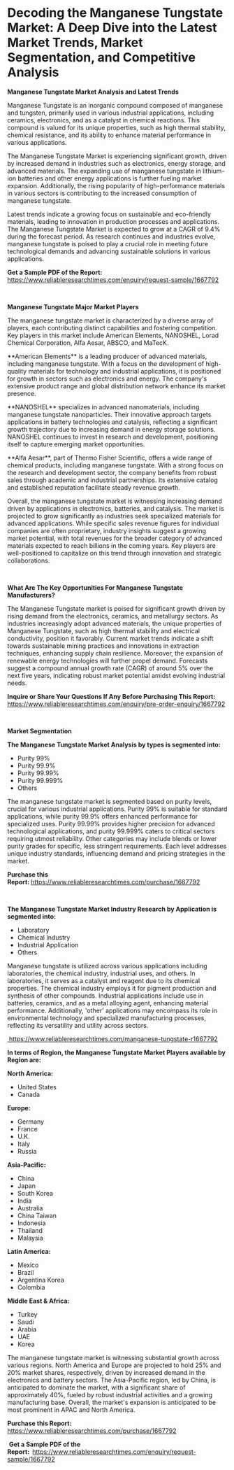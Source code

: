 <p><h1>Decoding the Manganese Tungstate Market: A Deep Dive into the Latest Market Trends, Market Segmentation, and Competitive Analysis</h1></p><p><strong>Manganese Tungstate Market Analysis and Latest Trends</strong></p>
<p><p>Manganese Tungstate is an inorganic compound composed of manganese and tungsten, primarily used in various industrial applications, including ceramics, electronics, and as a catalyst in chemical reactions. This compound is valued for its unique properties, such as high thermal stability, chemical resistance, and its ability to enhance material performance in various applications.</p><p>The Manganese Tungstate Market is experiencing significant growth, driven by increased demand in industries such as electronics, energy storage, and advanced materials. The expanding use of manganese tungstate in lithium-ion batteries and other energy applications is further fueling market expansion. Additionally, the rising popularity of high-performance materials in various sectors is contributing to the increased consumption of manganese tungstate.</p><p>Latest trends indicate a growing focus on sustainable and eco-friendly materials, leading to innovation in production processes and applications. The Manganese Tungstate Market is expected to grow at a CAGR of 9.4% during the forecast period. As research continues and industries evolve, manganese tungstate is poised to play a crucial role in meeting future technological demands and advancing sustainable solutions in various applications.</p></p>
<p><strong>Get a Sample PDF of the Report:&nbsp;</strong> <a href="https://www.reliableresearchtimes.com/enquiry/request-sample/1667792?utm_campaign=2740&utm_medium=2&utm_source=Github&utm_content=ia&utm_term=18042025&utm_id=manganese-tungstate">https://www.reliableresearchtimes.com/enquiry/request-sample/1667792</a></p>
<p>&nbsp;</p>
<p><strong>Manganese Tungstate Major Market Players</strong></p>
<p><p>The manganese tungstate market is characterized by a diverse array of players, each contributing distinct capabilities and fostering competition. Key players in this market include American Elements, NANOSHEL, Lorad Chemical Corporation, Alfa Aesar, ABSCO, and MaTecK.</p><p>**American Elements** is a leading producer of advanced materials, including manganese tungstate. With a focus on the development of high-quality materials for technology and industrial applications, it is positioned for growth in sectors such as electronics and energy. The company's extensive product range and global distribution network enhance its market presence.</p><p>**NANOSHEL** specializes in advanced nanomaterials, including manganese tungstate nanoparticles. Their innovative approach targets applications in battery technologies and catalysis, reflecting a significant growth trajectory due to increasing demand in energy storage solutions. NANOSHEL continues to invest in research and development, positioning itself to capture emerging market opportunities.</p><p>**Alfa Aesar**, part of Thermo Fisher Scientific, offers a wide range of chemical products, including manganese tungstate. With a strong focus on the research and development sector, the company benefits from robust sales through academic and industrial partnerships. Its extensive catalog and established reputation facilitate steady revenue growth.</p><p>Overall, the manganese tungstate market is witnessing increasing demand driven by applications in electronics, batteries, and catalysis. The market is projected to grow significantly as industries seek specialized materials for advanced applications. While specific sales revenue figures for individual companies are often proprietary, industry insights suggest a growing market potential, with total revenues for the broader category of advanced materials expected to reach billions in the coming years. Key players are well-positioned to capitalize on this trend through innovation and strategic collaborations.</p></p>
<p>&nbsp;</p>
<p><strong>What Are The Key Opportunities For Manganese Tungstate Manufacturers?</strong></p>
<p><p>The Manganese Tungstate market is poised for significant growth driven by rising demand from the electronics, ceramics, and metallurgy sectors. As industries increasingly adopt advanced materials, the unique properties of Manganese Tungstate, such as high thermal stability and electrical conductivity, position it favorably. Current market trends indicate a shift towards sustainable mining practices and innovations in extraction techniques, enhancing supply chain resilience. Moreover, the expansion of renewable energy technologies will further propel demand. Forecasts suggest a compound annual growth rate (CAGR) of around 5% over the next five years, indicating robust market potential amidst evolving industrial needs.</p></p>
<p><strong>Inquire or Share Your Questions If Any Before Purchasing This Report:</strong> <a href="https://www.reliableresearchtimes.com/enquiry/pre-order-enquiry/1667792?utm_campaign=2740&utm_medium=2&utm_source=Github&utm_content=ia&utm_term=18042025&utm_id=manganese-tungstate">https://www.reliableresearchtimes.com/enquiry/pre-order-enquiry/1667792</a></p>
<p>&nbsp;</p>
<p><strong>Market Segmentation</strong></p>
<p><strong>The Manganese Tungstate Market Analysis by types is segmented into:</strong></p>
<p><ul><li>Purity 99%</li><li>Purity 99.9%</li><li>Purity 99.99%</li><li>Purity 99.999%</li><li>Others</li></ul></p>
<p><p>The manganese tungstate market is segmented based on purity levels, crucial for various industrial applications. Purity 99% is suitable for standard applications, while purity 99.9% offers enhanced performance for specialized uses. Purity 99.99% provides higher precision for advanced technological applications, and purity 99.999% caters to critical sectors requiring utmost reliability. Other categories may include blends or lower purity grades for specific, less stringent requirements. Each level addresses unique industry standards, influencing demand and pricing strategies in the market.</p></p>
<p><strong>Purchase this Report:&nbsp;</strong><a href="https://www.reliableresearchtimes.com/purchase/1667792?utm_campaign=2740&utm_medium=2&utm_source=Github&utm_content=ia&utm_term=18042025&utm_id=manganese-tungstate">https://www.reliableresearchtimes.com/purchase/1667792</a></p>
<p>&nbsp;</p>
<p><strong>The Manganese Tungstate Market Industry Research by Application is segmented into:</strong></p>
<p><ul><li>Laboratory</li><li>Chemical Industry</li><li>Industrial Application</li><li>Others</li></ul></p>
<p><p>Manganese tungstate is utilized across various applications including laboratories, the chemical industry, industrial uses, and others. In laboratories, it serves as a catalyst and reagent due to its chemical properties. The chemical industry employs it for pigment production and synthesis of other compounds. Industrial applications include use in batteries, ceramics, and as a metal alloying agent, enhancing material performance. Additionally, 'other' applications may encompass its role in environmental technology and specialized manufacturing processes, reflecting its versatility and utility across sectors.</p></p>
<p><a href="https://www.reliableresearchtimes.com/manganese-tungstate-r1667792?utm_campaign=2740&utm_medium=2&utm_source=Github&utm_content=ia&utm_term=18042025&utm_id=manganese-tungstate">&nbsp;https://www.reliableresearchtimes.com/manganese-tungstate-r1667792</a></p>
<p><strong>In terms of Region, the Manganese Tungstate Market Players available by Region are:</strong></p>
<p>
    <p> <strong> North America: </strong>
        <ul>
            <li>United States</li>
            <li>Canada</li>
        </ul>
        </p> 
    <p> <strong> Europe: </strong>
        <ul>
            <li>Germany</li>
            <li>France</li>
            <li>U.K.</li>
            <li>Italy</li>
            <li>Russia</li>
        </ul>
        </p> 
    <p> <strong> Asia-Pacific: </strong>
        <ul>
            <li>China</li>
            <li>Japan</li>
            <li>South Korea</li>
            <li>India</li>
            <li>Australia</li>
            <li>China Taiwan</li>
            <li>Indonesia</li>
            <li>Thailand</li>
            <li>Malaysia</li>
        </ul>
        </p> 
    <p> <strong> Latin America: </strong>
        <ul>
            <li>Mexico</li>
            <li>Brazil</li>
            <li>Argentina Korea</li>
            <li>Colombia</li>
        </ul>
        </p> 
    <p> <strong> Middle East & Africa: </strong>
        <ul>
            <li>Turkey</li>
            <li>Saudi</li>
            <li>Arabia</li>
            <li>UAE</li>
            <li>Korea</li>
        </ul>
    </p>
    </p>
<p><p>The manganese tungstate market is witnessing substantial growth across various regions. North America and Europe are projected to hold 25% and 20% market shares, respectively, driven by increased demand in the electronics and battery sectors. The Asia-Pacific region, led by China, is anticipated to dominate the market, with a significant share of approximately 40%, fueled by robust industrial activities and a growing manufacturing base. Overall, the market's expansion is anticipated to be most prominent in APAC and North America.</p></p>
<p><strong>Purchase this Report: </strong><a href="https://www.reliableresearchtimes.com/purchase/1667792?utm_campaign=2740&utm_medium=2&utm_source=Github&utm_content=ia&utm_term=18042025&utm_id=manganese-tungstate">https://www.reliableresearchtimes.com/purchase/1667792</a></p>
<p>&nbsp;<strong>Get a Sample PDF of the Report:&nbsp;&nbsp;</strong><a href="https://www.reliableresearchtimes.com/enquiry/request-sample/1667792?utm_campaign=2740&utm_medium=2&utm_source=Github&utm_content=ia&utm_term=18042025&utm_id=manganese-tungstate">https://www.reliableresearchtimes.com/enquiry/request-sample/1667792</a></p>
<p><strong></strong></p>
<p><p></p><p></p><p></p></p>